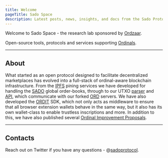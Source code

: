 ```yaml
---
title: Welcome
pageTitle: Sado Space
description: Latest posts, news, insights, and docs from the Sado Protocol Team.
---
```


Welcome to Sado Space - the research lab sponsored by [Ordzaar](https://ordzaar.com). 

Open-source tools, protocols and services supporting [Ordinals](https://docs.ordinals.com/).

--------
## About

What started as an open protocol designed to facilitate decentralized marketplaces has evolved into a full-stack of ordinal-aware blockchain infrastructure. From the [IPFS](https://sado.space/docs/ipfs-introduction) pining services we have developed for handling the [SADO](https://sado.space/docs/sdk-introduction) global order-books, through to our UTXO [parser](https://github.com/sadoprotocol/utxo-parser) and [API](https://github.com/sadoprotocol/utxo-api), which communicate with our forked [ORD](https://github.com/sadoprotocol/ord) servers. We have also developed the [ORDIT](https://sado.space/docs/ordit-introduction) SDK, which not only acts as middleware to ensure that all browser extension wallets behave in the same way, but it also has its own wallet-class to enable trustless inscriptions and more. In addition to this, we have also published several [Ordinal Improvement Proposals](https://www.oips.io/).

-----------
## Contacts

Reach out on Twitter if you have any questions - @[sadoprotocol](https://twitter.com/sadoprotocol).
